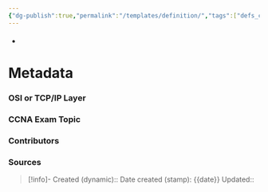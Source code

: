 ```yaml
---
{"dg-publish":true,"permalink":"/templates/definition/","tags":["defs_ccna"]}
---
```


#### 
- 







# Metadata
### OSI or TCP/IP Layer

### CCNA Exam Topic

### Contributors

### Sources



> [!info]- Created (dynamic):: 
> Date created (stamp): {{date}}
> Updated:: 


